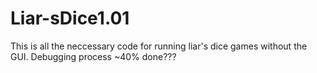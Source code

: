 # Liar-sDice1.01
This is all the neccessary code for running liar's dice games without the GUI. Debugging process ~40% done???
